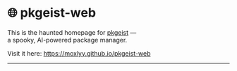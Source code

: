 # 🌐 pkgeist-web

This is the haunted homepage for [pkgeist](https://github.com/moxlyy/pkgeist) —  
a spooky, AI-powered package manager.

Visit it here: https://moxlyy.github.io/pkgeist-web

---
